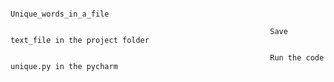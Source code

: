                                                                   
                                                                Unique_words_in_a_file
                                                                    
                                                              Save text_file in the project folder
                                                                    
                                                              Run the code unique.py in the pycharm
                                                                    

